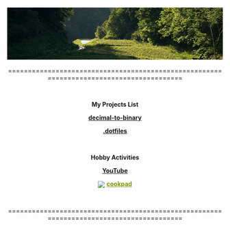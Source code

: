 <p align="center">
    <img src="png/background.png" />
</p>

<p align="center">========================================================================================</p>

<br>

<p align="center"><b>My Projects List</b></p>

<p align="center"><a href="https://shingokumada.github.io/decimal-to-binary/"><b>decimal-to-binary</b></a></p>

<p align="center"><a href="https://shingokumada.github.io/.dotfiles/"><b>.dotfiles</b></a></p>

<br>

<p align="center"><b>Hobby Activities</b></p>

<p align="center"><a href="https://youtube.com/@user-nr5ck5yt8c?feature=shared)/"><b>YouTube</b></a></p>

<p align="center"><a target="_blank" href="https://cookpad.com"><img style="border: 0px; vertical-align: middle;" src="https://img3.cookpad.com/image/link/cpicon.gif" /></a> <a style="color:#7d940a;font-weight:600;" target="_blank" href="https://cookpad.com/recipe/7865085"><b>cookpad</b></a></p>

<br>

<p align="center">========================================================================================</p>
